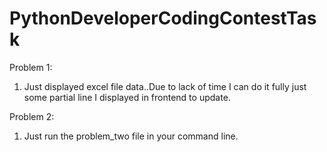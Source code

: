 # PythonDeveloperCodingContestTask
Problem 1:
  1. Just displayed excel file data..Due to lack of time I can do it fully just some partial line I displayed in frontend to update.
  
Problem 2:
  1. Just run the problem_two file in your command line.
